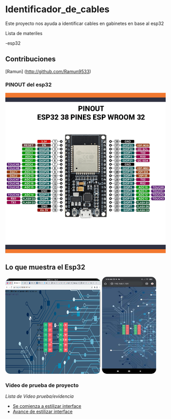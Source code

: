 # Identificador_de_cables
Este proyecto nos ayuda a identificar cables en gabinetes en base al esp32

Lista de materiles

-esp32

## Contribuciones

[Ramun] (http://github.com/Ramun9533)

### PINOUT del esp32


![Alt text](  https://github.com/ramun9533/Identificador_de_cables/blob/main/PINOUT_esp32.png) 

## Lo que muestra el Esp32
<img src="https://raw.githubusercontent.com/ramun9533/Identificador_de_cables/main/Screenshot_20210520_021511.png  " class="w3-image w3-hide-large w3-hide-medium w3-round" width="300" height="300" style="
    border-radius: 15px;">
    <img src="https://raw.githubusercontent.com/ramun9533/Identificador_de_cables/main/Screenshot_2021-05-20-03-18-05-744_com.android.chrome.jpg " class="w3-image w3-hide-large w3-hide-medium w3-round" width="170" height="305" style="
    border-radius: 15px;">
    
   
    
### Video de prueba de proyecto
_Lista de Video prueba/evidencia_
- <a href="https://www.youtube.com/watch?v=qW2Inm9ntBU">Se comienza a estilizar interface</a>
- <a href="https://www.youtube.com/watch?v=x6zzT_VXTZ0">Avance de estilizar interface</a>
